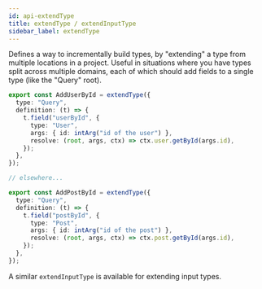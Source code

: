 ```yaml
---
id: api-extendType
title: extendType / extendInputType
sidebar_label: extendType
---
```


Defines a way to incrementally build types, by "extending" a type from multiple locations in a project. Useful in situations where you have types split across multiple domains, each of which should add fields to a single type (like the "Query" root).

```ts
export const AddUserById = extendType({
  type: "Query",
  definition: (t) => {
    t.field("userById", {
      type: "User",
      args: { id: intArg("id of the user") },
      resolve: (root, args, ctx) => ctx.user.getById(args.id),
    });
  },
});

// elsewhere...

export const AddPostById = extendType({
  type: "Query",
  definition: (t) => {
    t.field("postById", {
      type: "Post",
      args: { id: intArg("id of the post") },
      resolve: (root, args, ctx) => ctx.post.getById(args.id),
    });
  },
});
```

A similar `extendInputType` is available for extending input types.
